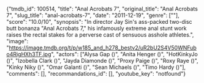 {"tmdb_id": 100514, "title": "Anal Acrobats 7", "original_title": "Anal Acrobats 7", "slug_title": "anal-acrobats-7", "date": "2011-12-19", "genre": [""], "score": "10.0/10", "synopsis": "In director Jay Sin's ass-packed two-disc butt bonanza \"Anal Acrobats 7,\" his infamously extreme anal stunt work raises the rectal stakes for a perverse cast of sensuous asshole athletes.", "image": "https://image.tmdb.org/t/p/w185_and_h278_bestv2/uR2bU2S4V50WNFubo4RigHXh3TF.jpg", "actors": ["Alysa Gap ()", "Anita Henger ()", "HotKinkyJo ()", "Izobella Clark ()", "Jayda Diamonde ()", "Proxy Paige ()", "Roxy Raye ()", "Kinky Niky ()", "Omar Galanti ()", "Sean Michaels ()", "Timo Hardy ()"], "comments": [], "recommandations_id": [], "youtube_key": "notfound"}